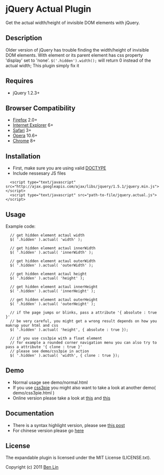 # jQuery Actual Plugin

Get the actual width/height of invisible DOM elements with jQuery.

## Description

Older version of jQuery has trouble finding the width/height of invisible DOM elements. With element or its parent element has css property 'display' set to 'none'. `$('.hidden').width();` will return 0 instead of the actual width; This plugin simply fix it

## Requires
  - jQuery 1.2.3+

## Browser Compatibility
  - [Firefox](http://mzl.la/RNaI) 2.0+
  - [Internet Explorer](http://bit.ly/9fMgIQ) 6+
  - [Safari](http://bit.ly/gMhzVR) 3+
  - [Opera](http://bit.ly/fWJzaC) 10.6+
  - [Chrome](http://bit.ly/ePHvYZ) 8+

## Installation
  - First, make sure you are using valid [DOCTYPE](http://bit.ly/hQK1Rk)
  - Include nessesary JS files

<!-- -->

      <script type="text/javascript" src="http://ajax.googleapis.com/ajax/libs/jquery/1.5.1/jquery.min.js"></script>
      <script type="text/javascript" src="path-to-file/jquery.actual.js"></script>

## Usage
Example code:
      
      // get hidden element actaul width
      $( '.hidden' ).actual( 'width' );
      
      // get hidden element actaul innerWidth
      $( '.hidden' ).actual( 'innerWidth' );
      
      // get hidden element actaul outerWidth
      $( '.hidden' ).actual( 'outerWidth' );
      
      // get hidden element actaul height
      $( '.hidden' ).actual( 'height' );
      
      // get hidden element actaul innerHeight
      $( '.hidden' ).actual( 'innerHeight' );
      
      // get hidden element actaul outerHeight
      $( '.hidden' ).actual( 'outerHeight' );
      
      // if the page jumps or blinks, pass a attribute '{ absolute : true }'
      // be very careful, you might get a wrong result depends on how you makrup your html and css
      $( '.hidden' ).actual( 'height', { absolute : true });
      
      // if you use css3pie with a float element 
      // for example a rounded corner navigation menu you can also try to pass a attribute '{ clone : true }'
      // please see demo/css3pie in action
      $( '.hidden' ).actual( 'width', { clone : true });

## Demo
 - Normal usage see demo/normal.html 
 - If you use [css3pie](http://css3pie.com/) you might also want to take a look at another demo( demo/css3pie.html )
 - Online version please take a look at [this](http://dreamerslab.com/demos/get-hidden-element-width-with-jquery-actual-plugin) and [this](http://dreamerslab.com/demos/get-hidden-element-width-with-jquery-actual-plugin-with-css3pie/)

## Documentation
 - There is a syntax highlight version, please see [this post](http://dreamerslab.com/blog/en/get-hidden-elements-width-and-height-with-jquery/)
 - For chinese version please go [here](http://dreamerslab.com/blog/tw/get-hidden-elements-width-and-height-with-jquery/)


## License

The expandable plugin is licensed under the MIT License (LICENSE.txt).

Copyright (c) 2011 [Ben Lin](http://dreamerslab.com)